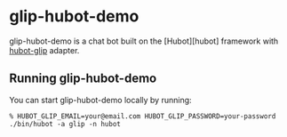 # glip-hubot-demo

glip-hubot-demo is a chat bot built on the [Hubot][hubot] framework with [hubot-glip](https://github.com/tylerlong/hubot-glip) adapter.


## Running glip-hubot-demo

You can start glip-hubot-demo locally by running:

    % HUBOT_GLIP_EMAIL=your@email.com HUBOT_GLIP_PASSWORD=your-password ./bin/hubot -a glip -n hubot
